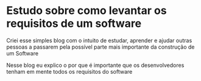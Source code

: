 # Estudo sobre como levantar os requisitos de um software

Criei esse simples blog com o intuito de estudar, aprender e ajudar outras pessoas a passarem pela possível parte mais importante da construção de um Software

Nesse blog eu explico o por que é importante que os desenvolvedores tenham em mente todos os requisitos do software
